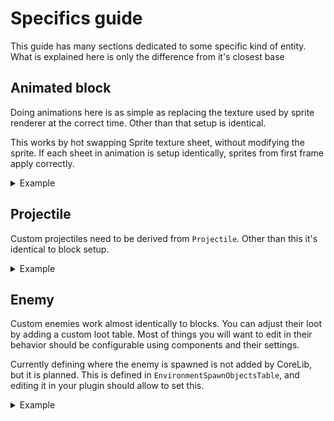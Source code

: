 ﻿# Specifics guide <!-- {docsify-ignore-all} -->
This guide has many sections dedicated to some specific kind of entity. What is explained here is only the difference from it's closest base

## Animated block
Doing animations here is as simple as replacing the texture used by sprite renderer at the correct time. Other than that setup is identical.

This works by hot swapping Sprite texture sheet, without modifying the sprite. If each sheet in animation is setup identically, sprites from first frame apply correctly.

<details><summary>Example</summary>

```cs
public class AnimatedBlock : EntityMonoBehavior
{
    public SpriteSheetSkin mainSkin;

    public List<Texture2D> frames;

    public override void ManagedLateUpdate()
    {
        base.ManagedLateUpdate();

        if (entityExist)
        {
            int frame = (int)(Time.time * 15) % frames.Count;
            mainSkin.skin = frames[frame];
        }
    }
}
```
</details>

## Projectile
Custom projectiles need to be derived from `Projectile`. Other than this it's identical to block setup.

<details><summary>Example</summary>

```csharp
public class MyProjectile : Projectile
{
    public Transform> directionTransform;
    public ParticleSystem projectileFx;
    public ParticleSystem fireballSmoke;
    public ParticleSystem fireballFireTrail;
    public ParticleSystem hit;
    public PugLight fireLight;

    public override void OnOccupied()
    {
        base.OnOccupied();
        int health = currentHealth;
        directionTransform.gameObject.SetActive(health > 0);
        if (health <= 0) return;

        AudioManager.Sfx(SfxID.fireball, transform.position, 0.8f, 1, 0.1f);
        AudioManager.Sfx(SfxID.anicentDevicePowerUp, transform.position, 0.6f, 0.7f, 0.1f);
        ProjectileCD projectileCd = EntityUtility.GetComponentData<ProjectileCD>(entity, world);

        Vector3 dir = projectileCd.direction * 0.3f;
        Vector3 renderPos = ToRenderFromWorld(WorldPosition);
        Vector3 puffPos = renderPos + directionTransform.localPosition + dir;
        
        Manager.effects.PlayPuff(PuffID.SmallEnergyExplosion, puffPos);

        dir = directionTransform.position + (Vector3)projectileCd.direction;
        directionTransform.transform.LookAt(dir, Vector3.up);
        
        projectileFx.Play();
        if (fireballSmoke != null)
            fireballSmoke.Play();
        if (fireballFireTrail != null)
            fireballFireTrail.Play();
        fireLight.gameObject.SetActive(true);
    }

    public override void OnDeath()
    {
        base.OnDeath();
        
        if (projectileFx != null && hit != null)
        {
            projectileFx.Stop(true, ParticleSystemStopBehavior.StopEmittingAndClear);
            if (fireballSmoke != null)
                fireballSmoke.Stop();
            if (fireballFireTrail != null)
                fireballFireTrail.Stop();
            hit.Play();
        }
        fireLight.gameObject.SetActive(false);
        SpawnFadeOutLight(fireLight.lightToOptimize);
    }
}
```
</details>

## Enemy
Custom enemies work almost identically to blocks. You can adjust their loot by adding a custom loot table. Most of things you will want to edit in their behavior should be configurable using components and their settings.

Currently defining where the enemy is spawned is not added by CoreLib, but it is planned. This is defined in `EnvironmentSpawnObjectsTable`, and editing it in your plugin should allow to set this.

<details><summary>Example</summary>

```csharp
public class MyCustomEnemy : EntityMonoBehavior
{
    public void AE_AnticipationSound()
    {
        AudioManager.Sfx(SfxID.slimeAnticipation, transform.position, 0.8f, 1, 0.1f);
    }

    public void AE_Jump()
    {
        AudioManager.Sfx(SfxID.jump2, transform.position, 0.8f, 1, 0.1f);
    }

    public override void HandleAnimationTrigger(int animID)
    {
        base.HandleAnimationTrigger(animID);
        if (animID == AnimID.death)
        {
            Manager.effects.PlayPuff(PuffID.SlimeExplosion, transform.position, 30);
            if (shadow != null)
            {
                shadow.SetActive(false);
            }
        }
    }

    public override void HandleInitialAnimationTrigger(int animID)
    {
        base.HandleInitialAnimationTrigger(animID);

        if (animID == AnimID.death)
        {
            if (shadow != null)
            {
                shadow.SetActive(false);
            }
        }
    }

    public override bool ShouldPlayAnimTrigger(int animID)
    {
        bool result = base.ShouldPlayAnimTrigger(animID);
        if (lastAnim == AnimID.idle || lastAnim == AnimID.move)
        {
            if (animID == AnimID.idle)
            {
                return false;
            }

            return result && animID != AnimID.move;
        }

        return result;
    }
}
```
Note methods called `AE_AnticipationSound()`. These are Animation Events and are called by animator at times marked in it's dope sheet.

This particular code is for a slime enemy.
</details>